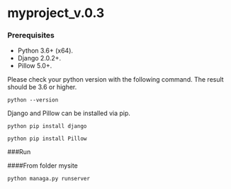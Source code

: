 # myproject_v.0.3

### Prerequisites
- Python 3.6+ (x64). 
- Django 2.0.2+.
- Pillow 5.0+.

Please check your python version with the following command. The result should be 3.6 or higher.
```
python --version
```
Django and Pillow can be installed via pip.
```
python pip install django
```
```
python pip install Pillow
```
###Run

####From folder mysite
```
python managa.py runserver
```
